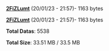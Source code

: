 [**2FiZLumt**](/data/2FiZLumt.txt) (20/01/23 - 21:57)- 1163 bytes

[**2FiZLumt**](/data/2FiZLumt.txt) (20/01/23 - 21:57)- 1163 bytes

**Total Datas**: 5538

**Total Size**: 33.51 MB / 33.5 MB